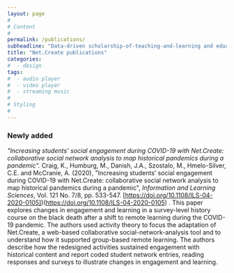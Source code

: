 ```yaml
---
layout: page
#
# Content
#
permalink: /publications/
subheadline: "Data-driven scholarship-of-teaching-and-learning and educational research"
title: "Net.Create publications"
categories:
#  - design
tags:
#  - audio player
#  - video player
#  - streaming music
#
# Styling
#
---
```


### Newly added

*"Increasing students’ social engagement during COVID-19 with Net.Create: collaborative social network analysis to map historical pandemics during a pandemic".* Craig, K., Humburg, M., Danish, J.A., Szostalo, M., Hmelo-Silver, C.E. and McCranie, A. (2020), "Increasing students’ social engagement during COVID-19 with Net.Create: collaborative social network analysis to map historical pandemics during a pandemic", *Information and Learning Sciences*, Vol. 121 No. 7/8, pp. 533-547. [https://doi.org/10.1108/ILS-04-2020-0105])(https://doi.org/10.1108/ILS-04-2020-0105) . This paper explores changes in engagement and learning in a survey-level history course on the black death after a shift to remote learning during the COVID-19 pandemic. The authors used activity theory to focus the adaptation of Net.Create, a web-based collaborative social-network-analysis tool and to understand how it supported group-based remote learning. The authors describe how the redesigned activities sustained engagement with historical content and report coded student network entries, reading responses and surveys to illustrate changes in engagement and learning.